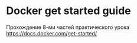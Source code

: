 # Docker get started guide

Прохождение 8-ми частей практического урока https://docs.docker.com/get-started/

